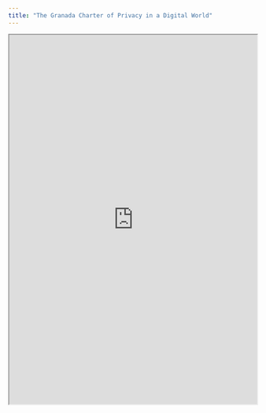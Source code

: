 ```yaml
---
title: "The Granada Charter of Privacy in a Digital World"
---
```



<iframe height="750" width="100%" src="https://ewelton.github.io/ktest/wiki.html#The%20Granada%20Charter%20of%20Privacy%20in%20a%20Digital%20World"></iframe>
